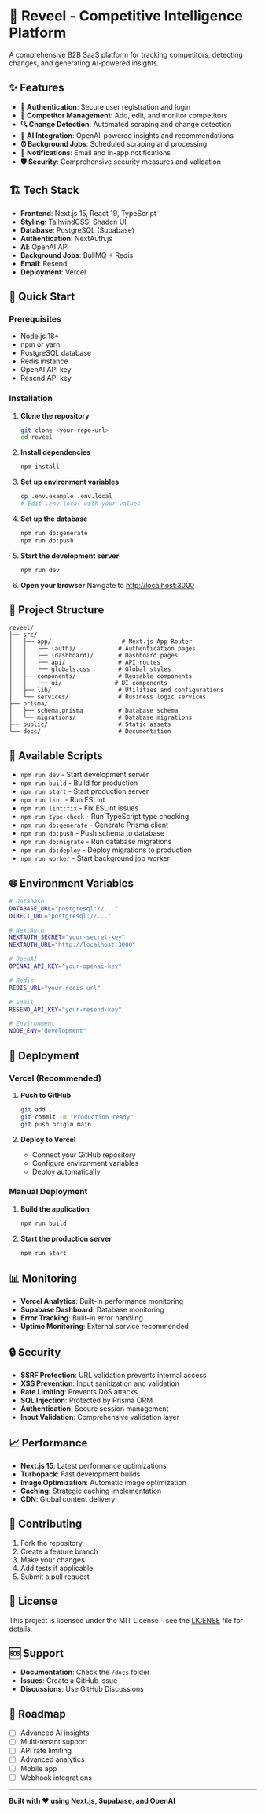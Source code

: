 # 🚀 Reveel - Competitive Intelligence Platform

A comprehensive B2B SaaS platform for tracking competitors, detecting changes, and generating AI-powered insights.

## ✨ Features

- **🔐 Authentication**: Secure user registration and login
- **👥 Competitor Management**: Add, edit, and monitor competitors
- **🔍 Change Detection**: Automated scraping and change detection
- **🤖 AI Integration**: OpenAI-powered insights and recommendations
- **⏰ Background Jobs**: Scheduled scraping and processing
- **📧 Notifications**: Email and in-app notifications
- **🛡️ Security**: Comprehensive security measures and validation

## 🏗️ Tech Stack

- **Frontend**: Next.js 15, React 19, TypeScript
- **Styling**: TailwindCSS, Shadcn UI
- **Database**: PostgreSQL (Supabase)
- **Authentication**: NextAuth.js
- **AI**: OpenAI API
- **Background Jobs**: BullMQ + Redis
- **Email**: Resend
- **Deployment**: Vercel

## 🚀 Quick Start

### Prerequisites
- Node.js 18+ 
- npm or yarn
- PostgreSQL database
- Redis instance
- OpenAI API key
- Resend API key

### Installation

1. **Clone the repository**
   ```bash
   git clone <your-repo-url>
   cd reveel
   ```

2. **Install dependencies**
   ```bash
   npm install
   ```

3. **Set up environment variables**
   ```bash
   cp .env.example .env.local
   # Edit .env.local with your values
   ```

4. **Set up the database**
   ```bash
   npm run db:generate
   npm run db:push
   ```

5. **Start the development server**
   ```bash
   npm run dev
   ```

6. **Open your browser**
   Navigate to [http://localhost:3000](http://localhost:3000)

## 📁 Project Structure

```
reveel/
├── src/
│   ├── app/                    # Next.js App Router
│   │   ├── (auth)/            # Authentication pages
│   │   ├── (dashboard)/       # Dashboard pages
│   │   ├── api/               # API routes
│   │   └── globals.css        # Global styles
│   ├── components/            # Reusable components
│   │   └── ui/               # UI components
│   ├── lib/                   # Utilities and configurations
│   └── services/              # Business logic services
├── prisma/
│   ├── schema.prisma          # Database schema
│   └── migrations/            # Database migrations
├── public/                    # Static assets
└── docs/                      # Documentation
```

## 🔧 Available Scripts

- `npm run dev` - Start development server
- `npm run build` - Build for production
- `npm run start` - Start production server
- `npm run lint` - Run ESLint
- `npm run lint:fix` - Fix ESLint issues
- `npm run type-check` - Run TypeScript type checking
- `npm run db:generate` - Generate Prisma client
- `npm run db:push` - Push schema to database
- `npm run db:migrate` - Run database migrations
- `npm run db:deploy` - Deploy migrations to production
- `npm run worker` - Start background job worker

## 🌐 Environment Variables

```bash
# Database
DATABASE_URL="postgresql://..."
DIRECT_URL="postgresql://..."

# NextAuth
NEXTAUTH_SECRET="your-secret-key"
NEXTAUTH_URL="http://localhost:3000"

# OpenAI
OPENAI_API_KEY="your-openai-key"

# Redis
REDIS_URL="your-redis-url"

# Email
RESEND_API_KEY="your-resend-key"

# Environment
NODE_ENV="development"
```

## 🚀 Deployment

### Vercel (Recommended)

1. **Push to GitHub**
   ```bash
   git add .
   git commit -m "Production ready"
   git push origin main
   ```

2. **Deploy to Vercel**
   - Connect your GitHub repository
   - Configure environment variables
   - Deploy automatically

### Manual Deployment

1. **Build the application**
   ```bash
   npm run build
   ```

2. **Start the production server**
   ```bash
   npm run start
   ```

## 📊 Monitoring

- **Vercel Analytics**: Built-in performance monitoring
- **Supabase Dashboard**: Database monitoring
- **Error Tracking**: Built-in error handling
- **Uptime Monitoring**: External service recommended

## 🔒 Security

- **SSRF Protection**: URL validation prevents internal access
- **XSS Prevention**: Input sanitization and validation
- **Rate Limiting**: Prevents DoS attacks
- **SQL Injection**: Protected by Prisma ORM
- **Authentication**: Secure session management
- **Input Validation**: Comprehensive validation layer

## 📈 Performance

- **Next.js 15**: Latest performance optimizations
- **Turbopack**: Fast development builds
- **Image Optimization**: Automatic image optimization
- **Caching**: Strategic caching implementation
- **CDN**: Global content delivery

## 🤝 Contributing

1. Fork the repository
2. Create a feature branch
3. Make your changes
4. Add tests if applicable
5. Submit a pull request

## 📄 License

This project is licensed under the MIT License - see the [LICENSE](LICENSE) file for details.

## 🆘 Support

- **Documentation**: Check the `/docs` folder
- **Issues**: Create a GitHub issue
- **Discussions**: Use GitHub Discussions

## 🎯 Roadmap

- [ ] Advanced AI insights
- [ ] Multi-tenant support
- [ ] API rate limiting
- [ ] Advanced analytics
- [ ] Mobile app
- [ ] Webhook integrations

---

**Built with ❤️ using Next.js, Supabase, and OpenAI**